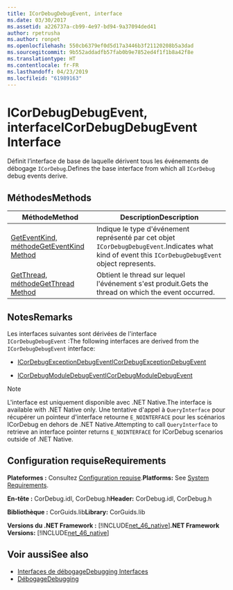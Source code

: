 ```yaml
---
title: ICorDebugDebugEvent, interface
ms.date: 03/30/2017
ms.assetid: a226737a-cb99-4e97-bd94-9a37094ded41
author: rpetrusha
ms.author: ronpet
ms.openlocfilehash: 550cb6379ef0d5d17a3446b3f21120208b5a3dad
ms.sourcegitcommit: 9b552addadfb57fab0b9e7852ed4f1f1b8a42f8e
ms.translationtype: HT
ms.contentlocale: fr-FR
ms.lasthandoff: 04/23/2019
ms.locfileid: "61989163"
---
```

# <a name="icordebugdebugevent-interface"></a><span data-ttu-id="ca8cf-102">ICorDebugDebugEvent, interface</span><span class="sxs-lookup"><span data-stu-id="ca8cf-102">ICorDebugDebugEvent Interface</span></span>
<span data-ttu-id="ca8cf-103">Définit l’interface de base de laquelle dérivent tous les événements de débogage `ICorDebug`.</span><span class="sxs-lookup"><span data-stu-id="ca8cf-103">Defines the base interface from which all `ICorDebug` debug events derive.</span></span>  
  
## <a name="methods"></a><span data-ttu-id="ca8cf-104">Méthodes</span><span class="sxs-lookup"><span data-stu-id="ca8cf-104">Methods</span></span>  
  
|<span data-ttu-id="ca8cf-105">Méthode</span><span class="sxs-lookup"><span data-stu-id="ca8cf-105">Method</span></span>|<span data-ttu-id="ca8cf-106">Description</span><span class="sxs-lookup"><span data-stu-id="ca8cf-106">Description</span></span>|  
|------------|-----------------|  
|[<span data-ttu-id="ca8cf-107">GetEventKind, méthode</span><span class="sxs-lookup"><span data-stu-id="ca8cf-107">GetEventKind Method</span></span>](../../../../docs/framework/unmanaged-api/debugging/icordebugdebugevent-geteventkind-method.md)|<span data-ttu-id="ca8cf-108">Indique le type d'événement représenté par cet objet `ICorDebugDebugEvent`.</span><span class="sxs-lookup"><span data-stu-id="ca8cf-108">Indicates what kind of event this `ICorDebugDebugEvent` object represents.</span></span>|  
|[<span data-ttu-id="ca8cf-109">GetThread, méthode</span><span class="sxs-lookup"><span data-stu-id="ca8cf-109">GetThread Method</span></span>](../../../../docs/framework/unmanaged-api/debugging/icordebugdebugevent-getthread-method.md)|<span data-ttu-id="ca8cf-110">Obtient le thread sur lequel l'événement s'est produit.</span><span class="sxs-lookup"><span data-stu-id="ca8cf-110">Gets the thread on which the event occurred.</span></span>|  
  
## <a name="remarks"></a><span data-ttu-id="ca8cf-111">Notes</span><span class="sxs-lookup"><span data-stu-id="ca8cf-111">Remarks</span></span>  
 <span data-ttu-id="ca8cf-112">Les interfaces suivantes sont dérivées de l'interface `ICorDebugDebugEvent` :</span><span class="sxs-lookup"><span data-stu-id="ca8cf-112">The following interfaces are derived from the `ICorDebugDebugEvent` interface:</span></span>  
  
- [<span data-ttu-id="ca8cf-113">ICorDebugExceptionDebugEvent</span><span class="sxs-lookup"><span data-stu-id="ca8cf-113">ICorDebugExceptionDebugEvent</span></span>](../../../../docs/framework/unmanaged-api/debugging/icordebugexceptiondebugevent-interface.md)  
  
- [<span data-ttu-id="ca8cf-114">ICorDebugModuleDebugEvent</span><span class="sxs-lookup"><span data-stu-id="ca8cf-114">ICorDebugModuleDebugEvent</span></span>](../../../../docs/framework/unmanaged-api/debugging/icordebugmoduledebugevent-interface.md)  
  
> [!NOTE]
>  <span data-ttu-id="ca8cf-115">L'interface est uniquement disponible avec .NET Native.</span><span class="sxs-lookup"><span data-stu-id="ca8cf-115">The interface is available with .NET Native only.</span></span> <span data-ttu-id="ca8cf-116">Une tentative d'appel à `QueryInterface` pour récupérer un pointeur d'interface retourne `E_NOINTERFACE` pour les scénarios ICorDebug en dehors de .NET Native.</span><span class="sxs-lookup"><span data-stu-id="ca8cf-116">Attempting to call `QueryInterface` to retrieve an interface pointer returns `E_NOINTERFACE` for ICorDebug scenarios outside of .NET Native.</span></span>  
  
## <a name="requirements"></a><span data-ttu-id="ca8cf-117">Configuration requise</span><span class="sxs-lookup"><span data-stu-id="ca8cf-117">Requirements</span></span>  
 <span data-ttu-id="ca8cf-118">**Plateformes :** Consultez [Configuration requise](../../../../docs/framework/get-started/system-requirements.md).</span><span class="sxs-lookup"><span data-stu-id="ca8cf-118">**Platforms:** See [System Requirements](../../../../docs/framework/get-started/system-requirements.md).</span></span>  
  
 <span data-ttu-id="ca8cf-119">**En-tête :** CorDebug.idl, CorDebug.h</span><span class="sxs-lookup"><span data-stu-id="ca8cf-119">**Header:** CorDebug.idl, CorDebug.h</span></span>  
  
 <span data-ttu-id="ca8cf-120">**Bibliothèque :** CorGuids.lib</span><span class="sxs-lookup"><span data-stu-id="ca8cf-120">**Library:** CorGuids.lib</span></span>  
  
 <span data-ttu-id="ca8cf-121">**Versions du .NET Framework :** [!INCLUDE[net_46_native](../../../../includes/net-46-native-md.md)]</span><span class="sxs-lookup"><span data-stu-id="ca8cf-121">**.NET Framework Versions:** [!INCLUDE[net_46_native](../../../../includes/net-46-native-md.md)]</span></span>  
  
## <a name="see-also"></a><span data-ttu-id="ca8cf-122">Voir aussi</span><span class="sxs-lookup"><span data-stu-id="ca8cf-122">See also</span></span>

- [<span data-ttu-id="ca8cf-123">Interfaces de débogage</span><span class="sxs-lookup"><span data-stu-id="ca8cf-123">Debugging Interfaces</span></span>](../../../../docs/framework/unmanaged-api/debugging/debugging-interfaces.md)
- [<span data-ttu-id="ca8cf-124">Débogage</span><span class="sxs-lookup"><span data-stu-id="ca8cf-124">Debugging</span></span>](../../../../docs/framework/unmanaged-api/debugging/index.md)
